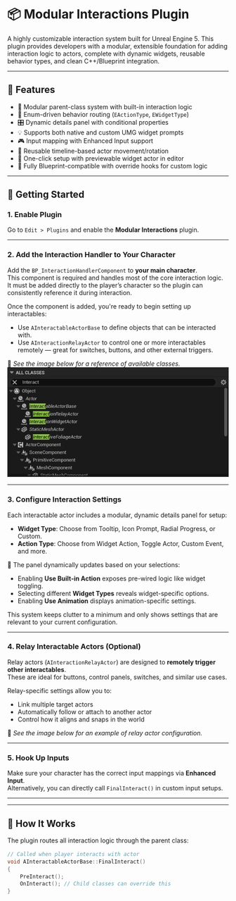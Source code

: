 # 📦 Modular Interactions Plugin

A highly customizable interaction system built for Unreal Engine 5. This plugin provides developers with a modular, extensible foundation for adding interaction logic to actors, complete with dynamic widgets, reusable behavior types, and clean C++/Blueprint integration.

---

## 🔧 Features

- 🧩 Modular parent-class system with built-in interaction logic
- 🧠 Enum-driven behavior routing (`EActionType`, `EWidgetType`)
- 🎛 Dynamic details panel with conditional properties
- 💡 Supports both native and custom UMG widget prompts
- 🎮 Input mapping with Enhanced Input support
- 🧱 Reusable timeline-based actor movement/rotation
- 🔁 One-click setup with previewable widget actor in editor
- 💙 Fully Blueprint-compatible with override hooks for custom logic

---

## 🚀 Getting Started

### 1. Enable Plugin

Go to `Edit > Plugins` and enable the **Modular Interactions** plugin.

---

### 2. Add the Interaction Handler to Your Character

Add the `BP_InteractionHandlerComponent` to **your main character**.  
This component is required and handles most of the core interaction logic. It must be added directly to the player’s character so the plugin can consistently reference it during interaction.

Once the component is added, you're ready to begin setting up interactables:

- Use `AInteractableActorBase` to define objects that can be interacted with.
- Use `AInteractionRelayActor` to control one or more interactables remotely — great for switches, buttons, and other external triggers.

📌 *See the image below for a reference of available classes.*
![Interaction Classes Preview](InteractBPVisual.png)

---

### 3. Configure Interaction Settings

Each interactable actor includes a modular, dynamic details panel for setup:

- **Widget Type**: Choose from Tooltip, Icon Prompt, Radial Progress, or Custom.
- **Action Type**: Choose from Widget Action, Toggle Actor, Custom Event, and more.

🔄 The panel dynamically updates based on your selections:

- Enabling **Use Built-in Action** exposes pre-wired logic like widget toggling.
- Selecting different **Widget Types** reveals widget-specific options.
- Enabling **Use Animation** displays animation-specific settings.

This system keeps clutter to a minimum and only shows settings that are relevant to your current configuration.

---

### 4. Relay Interactable Actors (Optional)

Relay actors (`AInteractionRelayActor`) are designed to **remotely trigger other interactables**.  
These are ideal for buttons, control panels, switches, and similar use cases.

Relay-specific settings allow you to:

- Link multiple target actors
- Automatically follow or attach to another actor
- Control how it aligns and snaps in the world

📌 *See the image below for an example of relay actor configuration.*

---

### 5. Hook Up Inputs

Make sure your character has the correct input mappings via **Enhanced Input**.  
Alternatively, you can directly call `FinalInteract()` in custom input setups.

---


---

## 🧠 How It Works

The plugin routes all interaction logic through the parent class:
```cpp
// Called when player interacts with actor
void AInteractableActorBase::FinalInteract()
{
    PreInteract();
    OnInteract(); // Child classes can override this
}
